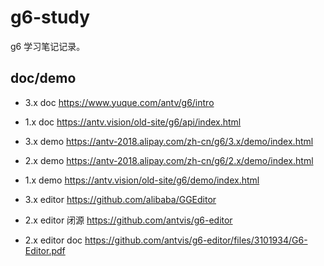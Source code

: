 # g6-study

g6 学习笔记记录。

## doc/demo

- 3.x doc <https://www.yuque.com/antv/g6/intro>
- 1.x doc <https://antv.vision/old-site/g6/api/index.html>
  
- 3.x demo <https://antv-2018.alipay.com/zh-cn/g6/3.x/demo/index.html>
- 2.x demo <https://antv-2018.alipay.com/zh-cn/g6/2.x/demo/index.html>
- 1.x demo <https://antv.vision/old-site/g6/demo/index.html>

- 3.x editor <https://github.com/alibaba/GGEditor>
- 2.x editor 闭源 <https://github.com/antvis/g6-editor>
- 2.x editor doc <https://github.com/antvis/g6-editor/files/3101934/G6-Editor.pdf>
